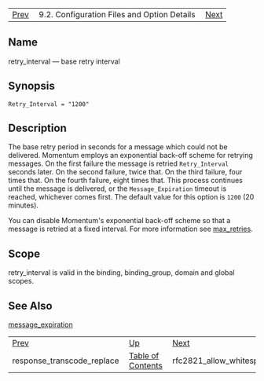 |     |     |     |
| --- | --- | --- |
| [Prev](conf.ref.response_transcode_replace)  | 9.2. Configuration Files and Option Details |  [Next](conf.ref.rfc2821_allow_whitespace_in_envelope.php) |

<a name="conf.ref.retry_interval"></a>
## Name

retry_interval — base retry interval

## Synopsis

`Retry_Interval = "1200"`

<a name="idp11251600"></a>
## Description

The base retry period in seconds for a message which could not be delivered. Momentum employs an exponential back-off scheme for retrying messages. On the first failure the message is retried `Retry_Interval` seconds later. On the second failure, twice that. On the third failure, four times that. On the fourth failure, eight times that. This process continues until the message is delivered, or the `Message_Expiration` timeout is reached, whichever comes first. The default value for this option is `1200` (20 minutes).

You can disable Momentum's exponential back-off scheme so that a message is retried at a fixed interval. For more information see [max_retries](conf.ref.max_retries "max_retries").

<a name="idp11256128"></a>
## Scope

retry_interval is valid in the binding, binding_group, domain and global scopes.

<a name="idp11257808"></a>
## See Also

[message_expiration](conf.ref.message_expiration "message_expiration")

|     |     |     |
| --- | --- | --- |
| [Prev](conf.ref.response_transcode_replace)  | [Up](conf.ref.files.php) |  [Next](conf.ref.rfc2821_allow_whitespace_in_envelope.php) |
| response_transcode_replace  | [Table of Contents](index) |  rfc2821_allow_whitespace_in_envelope |
